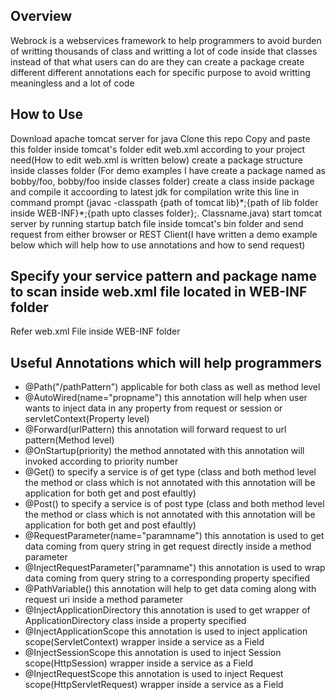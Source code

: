 ## Overview
Webrock is a webservices framework to help programmers to avoid burden of writting thousands of class and writting a lot of code inside that classes instead of that what users can do are they can create a package create different different annotations each for specific purpose to avoid writting meaningless and a lot of code

## How to Use
Download apache tomcat server for java
Clone this repo Copy and paste this folder inside tomcat's folder
edit web.xml according to your project need(How to edit web.xml is written below)
create a package structure inside classes folder (For demo examples I have create a package named as bobby/foo, bobby/foo inside classes folder)
create a class inside package and compile it accoording to latest jdk
for compilation write this line in command prompt (javac -classpath {path of tomcat lib}\*;{path of lib folder inside WEB-INF}\*;{path upto classes folder};. Classname.java)
start tomcat server by running startup batch file inside tomcat's bin folder and send request from either browser or REST Client(I have written a demo example below which will help how to use annotations and how to send request)

## Specify your service pattern and package name to scan inside web.xml file located in WEB-INF folder
Refer web.xml File inside WEB-INF folder

## Useful Annotations which will help programmers
- @Path("/pathPattern") applicable for both class as well as method level 
- @AutoWired(name="propname") this annotation will help when user wants to inject data in any property from request or session or servletContext(Property level)
- @Forward(urlPattern) this annotation will forward request to url pattern(Method level)
- @OnStartup(priority) the method annotated with this annotation will invoked according to priority number
- @Get() to specify a service is of get type (class and both method level the method or class which is not annotated with this annotation will be application for both get and post efaultly)
- @Post() to specify a service is of post type (class and both method level the method or class which is not annotated with this annotation will be application for both get and post efaultly)
- @RequestParameter(name="paramname") this annotation is used to get data coming from query string in get request directly inside a method parameter
- @InjectRequestParameter("paramname") this annotation is used to wrap data coming from query string to a corresponding property specified
- @PathVariable() this annotation will help to get data coming along with request uri inside a method parameter
- @InjectApplicationDirectory this annotation is used to get wrapper of ApplicationDirectory class inside a property specified
- @InjectApplicationScope this annotation is used to inject application scope(ServletContext) wrapper inside a service as a Field
- @InjectSessionScope this annotation is used to inject Session scope(HttpSession) wrapper inside a service as a Field
- @InjectRequestScope this annotation is used to inject Request scope(HttpServletRequest) wrapper inside a service as a Field
